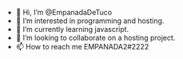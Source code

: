 - 👋 Hi, I’m @EmpanadaDeTuco
- 👀 I’m interested in programming and hosting.
- 🌱 I’m currently learning javascript.
- 💞️ I’m looking to collaborate on a hosting project.
- 📫 How to reach me EMPANADA2#2222
